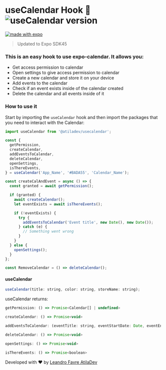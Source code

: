 # useCalendar Hook 🚀 <img alt="useCalendar version" src="https://img.shields.io/npm/v/@atiladev/usecalendar.svg?style=flat-square&label=Version&labelColor=000000&color=3949AB">

[![made with expo](https://img.shields.io/badge/MADE%20WITH%20EXPO-000.svg?style=for-the-badge&logo=expo&labelColor=4630eb&logoWidth=20)](https://github.com/expo/expo)

> Updated to Expo SDK45

### This is an easy hook to use expo-calendar. It allows you:

- Get access permission to calendar
- Open settings to give access permission to calendar
- Create a new calendar and store it on your device
- Add events to the calendar
- Check if an event exists inside of the calendar created
- Delete the calendar and all events inside of it

### How to use it

Start by importing the `useCalendar` hook and then import the packages that you need to interact with the Calendar:

```js
import useCalendar from '@atiladev/usecalendar';

const {
  getPermission,
  createCalendar,
  addEventsToCalendar,
  deleteCalendar,
  openSettings,
  isThereEvents,
} = useCalendar('App_Name', '#BADA55', 'Calendar_Name');

const createCalAndEvent = async () => {
  const granted = await getPermission();

  if (granted) {
    await createCalendar();
    let eventExists = await isThereEvents();

    if (!eventExists) {
      try {
        addEventsToCalendar('Event title', new Date(), new Date());
      } catch (e) {
        // Something went wrong
      }
    }
  } else {
    openSettings();
  }
};

const RemoveCalendar = () => deleteCalendar();
```

#### useCalendar

```js
useCalendar(title: string, color: string, storeName: string);
```

useCalendar returns:

```js
getPermission: () => Promise<Calendar[] | undefined>

createCalendar: () => Promise<void>

addEventsToCalendar: (eventTitle: string, eventStartDate: Date, eventEndDate: Date) => Promise<void>

deleteCalendar: () => Promise<void>

openSettings: () => Promise<void>

isThereEvents: () => Promise<boolean>
```

Developed with ❤️ by [Leandro Favre AtilaDev](https://github.com/AtilaDev-team)
